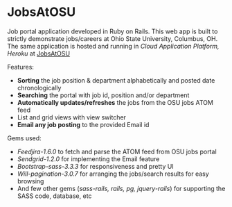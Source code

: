 <h1> JobsAtOSU</h1>

Job portal application developed in Ruby on Rails.
This web app is built to strictly demonstrate jobs/careers at Ohio State University, Columbus, OH.
The same application is hosted and running in <i>Cloud Application Platform, Heroku</i> at <a href="https://sheltered-sierra-1264.herokuapp.com" target="_blank">JobsAtOSU</a>

Features:
   * <b>Sorting</b> the job position & department alphabetically and posted date chronologically
   * <b>Searching</b> the portal with job id, position and/or department
   * <b>Automatically updates/refreshes</b> the jobs from the OSU jobs ATOM feed
   * List and grid views with view switcher
   * <b>Email any job posting</b> to the provided Email id

Gems used:
   * <i>Feedjira-1.6.0</i> to fetch and parse the ATOM feed from OSU jobs portal
   * <i>Sendgrid-1.2.0</i> for implementing the Email feature
   * <i>Bootstrap-sass-3.3.3</i> for responsiveness and pretty UI
   * <i>Will-pagination-3.0.7</i> for arranging the jobs/search results for easy browsing
   * And few other gems (<i>sass-rails, rails, pg, jquery-rails</i>) for supporting the SASS code, database, etc
